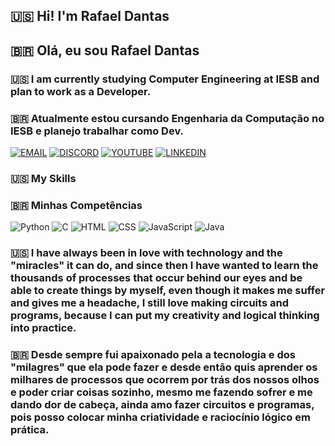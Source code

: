 
## 🇺🇸 Hi! I'm Rafael Dantas 
## 🇧🇷 Olá, eu sou Rafael Dantas 

### 🇺🇸 I am currently studying Computer Engineering at IESB and plan to work as a Developer.

### 🇧🇷 Atualmente estou cursando Engenharia da Computação no IESB e planejo trabalhar como Dev.

[![EMAIL](https://img.shields.io/badge/Gmail-D14836?style=for-the-badge&logo=gmail&logoColor=white)](mailto:danzokka@gmail.com) [![DISCORD](https://img.shields.io/badge/Discord-7289DA?style=for-the-badge&logo=discord&logoColor=white)](https://discordapp.com/users/264161929679994882/) [![YOUTUBE](https://img.shields.io/badge/YouTube-FF0000?style=for-the-badge&logo=youtube&logoColor=white)](https://www.youtube.com/channel/UCJw-Rw1ruxSZb8LyULWingA) [![LINKEDIN](https://img.shields.io/badge/LinkedIn-0077B5?style=for-the-badge&logo=linkedin&logoColor=white)](https://www.linkedin.com/in/rafael-dantas-134621243/)

### 🇺🇸 My Skills
### 🇧🇷 Minhas Competências

![Python](https://img.shields.io/badge/Python-14354C?style=for-the-badge&logo=python&logoColor=white) ![C](https://img.shields.io/badge/C-00599C?style=for-the-badge&logo=c&logoColor=white) ![HTML](https://img.shields.io/badge/HTML-239120?style=for-the-badge&logo=html5&logoColor=white) ![CSS](https://img.shields.io/badge/CSS-239120?&style=for-the-badge&logo=css3&logoColor=white) ![JavaScript](https://img.shields.io/badge/JavaScript-323330?style=for-the-badge&logo=javascript&logoColor=F7DF1E) ![Java](https://img.shields.io/badge/Java-ED8B00?style=for-the-badge&logo=java&logoColor=white)

### 🇺🇸 I have always been in love with technology and the "miracles" it can do, and since then I have wanted to learn the thousands of processes that occur behind our eyes and be able to create things by myself, even though it makes me suffer and gives me a headache, I still love making circuits and programs, because I can put my creativity and logical thinking into practice.

### 🇧🇷 Desde sempre fui apaixonado pela a tecnologia e dos "milagres" que ela pode fazer e desde então quis aprender os milhares de processos que ocorrem por trás dos nossos olhos e poder criar coisas sozinho, mesmo me fazendo sofrer e me dando dor de cabeça, ainda amo fazer circuitos e programas, pois posso colocar minha criatividade e raciocínio lógico em prática.
